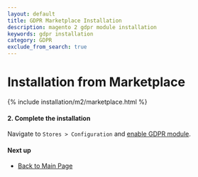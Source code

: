 ```yaml
---
layout: default
title: GDPR Marketplace Installation
description: magento 2 gdpr module installation
keywords: gdpr installation
category: GDPR
exclude_from_search: true
---
```


# Installation from Marketplace

{% include installation/m2/marketplace.html %}

#### 2. Complete the installation

Navigate to `Stores > Configuration` and
[enable GDPR module](/m2/extensions/gdpr/configuration/).

#### Next up

 -  [Back to Main Page](/m2/extensions/gdpr/)
